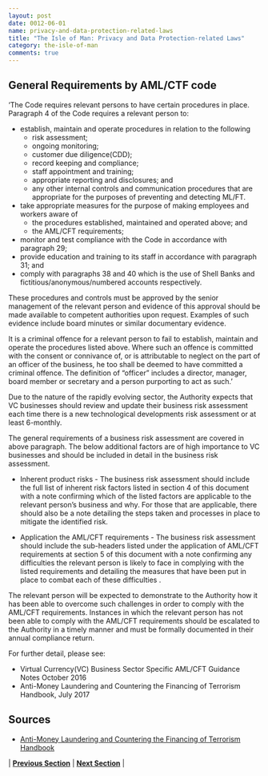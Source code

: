 ```yaml
---
layout: post
date: 0012-06-01
name: privacy-and-data-protection-related-laws
title: "The Isle of Man: Privacy and Data Protection-related Laws"
category: the-isle-of-man
comments: true
---
```



General Requirements by AML/CTF code
------ 

‘The Code requires relevant persons to have certain procedures in place. Paragraph 4 of the Code requires a relevant person to:  

- establish, maintain and operate procedures in relation to the following 
  - risk assessment; 
  - ongoing monitoring;  
  - customer due diligence(CDD);  
  - record keeping and compliance; 
  - staff appointment and training; 
  - appropriate reporting and disclosures; and
  - any other internal controls and communication procedures that are appropriate for the purposes of preventing and detecting ML/FT. 
- take appropriate measures for the purpose of making employees and workers aware of
  - the procedures established, maintained and operated above; and 
  - the AML/CFT requirements;  
- monitor and test compliance with the Code in accordance with paragraph 29;  
- provide education and training to its staff in accordance with paragraph 31; and 
- comply with paragraphs 38 and 40 which is the use of Shell Banks and fictitious/anonymous/numbered accounts respectively.  

These procedures and controls must be approved by the senior management of the relevant person and evidence of this approval should be made available to competent authorities upon request. Examples of such evidence include board minutes or similar documentary evidence.  

It is a criminal offence for a relevant person to fail to establish, maintain and operate the procedures listed above. Where such an offence is committed with the consent or connivance of, or is attributable to neglect on the part of an officer of the business, he too shall be deemed to have committed a criminal offence. The definition of “officer” includes a director, manager, board member or secretary and a person purporting to act as such.’

Due to the nature of the rapidly evolving sector, the Authority expects that VC businesses should review and update their business risk assessment each time there is a new technological developments risk assessment or at least 6-monthly. 

The general requirements of a business risk assessment are covered in above paragraph. The below additional factors are of high importance to VC businesses and should be included in detail in the business risk assessment.  
 
- Inherent product risks -  The business risk assessment should include the full list of inherent risk factors listed in section 4 of this document with a note confirming which of the listed factors are applicable to the relevant person’s business and why. For those that are applicable, there should also be a note detailing the steps taken and processes in place to mitigate the identified risk.  

- Application the AML/CFT requirements -  The business risk assessment should include the sub-headers listed under the application of AML/CFT requirements at section 5 of this document with a note confirming any difficulties the relevant person is likely to face in complying with the listed requirements and detailing the measures that have been put in place to combat each of these difficulties .  

The relevant person will be expected to demonstrate to the Authority how it has been able to overcome such challenges in order to comply with the AML/CFT requirements. Instances in which the relevant person has not been able to comply with the AML/CFT requirements should be escalated to the Authority in a timely manner and must be formally documented in their annual compliance return.   

For further detail, please see:

- Virtual Currency(VC) Business Sector Specific AML/CFT Guidance Notes October 2016 
- Anti-Money Laundering and Countering the Financing of Terrorism Handbook, July 2017



Sources
------ 

- [Anti-Money Laundering and Countering the Financing of Terrorism Handbook](https://www.iomfsa.im/media/1475/amlcfthandbookfinalversiond.pdf)



| **[Previous Section](https://neo-project.github.io/global-blockchain-compliance-hub//the-isle-of-man/the-isle-of-man-securities-related-laws.html)** | **[Next Section](https://neo-project.github.io/global-blockchain-compliance-hub//the-isle-of-man/the-isle-of-man-final-liability.html)** |
